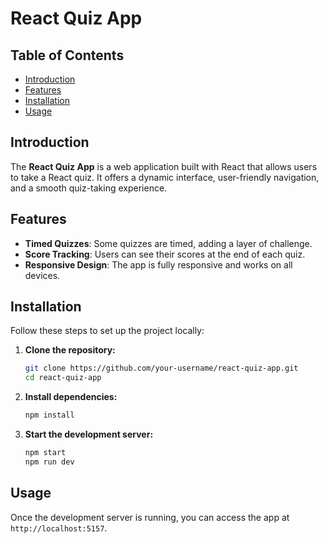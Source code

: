 # React Quiz App

## Table of Contents
- [Introduction](#introduction)
- [Features](#features)
- [Installation](#installation)
- [Usage](#usage)

## Introduction

The **React Quiz App** is a web application built with React that allows users to take a React quiz. It offers a dynamic interface, user-friendly navigation, and a smooth quiz-taking experience.

## Features

- **Timed Quizzes**: Some quizzes are timed, adding a layer of challenge.
- **Score Tracking**: Users can see their scores at the end of each quiz.
- **Responsive Design**: The app is fully responsive and works on all devices.

## Installation

Follow these steps to set up the project locally:

1. **Clone the repository:**
    ```bash
    git clone https://github.com/your-username/react-quiz-app.git
    cd react-quiz-app
    ```

2. **Install dependencies:**
    ```bash
    npm install
    ```

3. **Start the development server:**
    ```bash
    npm start
    npm run dev
    ```

## Usage

Once the development server is running, you can access the app at `http://localhost:5157`.


